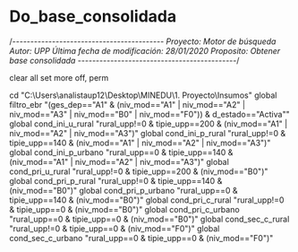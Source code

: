 # Do_base_consolidada
/*------------------------------------------
Proyecto: Motor de búsqueda
  Autor: UPP
  Última fecha de modificación: 28/01/2020
  Proposito: Obtener base consolidada
--------------------------------------------*/

clear all
set more off, perm

cd "C:\Users\analistaup12\Desktop\MINEDU\1. Proyecto\Insumos"
global filtro_ebr "(ges_dep=="A1" & (niv_mod=="A1" | niv_mod=="A2"  | niv_mod=="A3"  | niv_mod=="B0"  | niv_mod=="F0")) & d_estado=="Activa""
global cond_ini_u_rural "rural_upp!=0 & tipie_upp==200 & (niv_mod=="A1" | niv_mod=="A2"  | niv_mod=="A3")"
global cond_ini_p_rural "rural_upp!=0 & tipie_upp==140 & (niv_mod=="A1" | niv_mod=="A2"  | niv_mod=="A3")"
global cond_ini_p_urbano "rural_upp==0 & tipie_upp==140 & (niv_mod=="A1" | niv_mod=="A2"  | niv_mod=="A3")"
global cond_pri_u_rural "rural_upp!=0 & tipie_upp==200 & (niv_mod=="B0")"
global cond_pri_p_rural "rural_upp!=0 & tipie_upp==140 & (niv_mod=="B0")"
global cond_pri_p_urbano "rural_upp==0 & tipie_upp==140 & (niv_mod=="B0")"
global cond_pri_c_rural "rural_upp!=0 & tipie_upp==0 & (niv_mod=="B0")"
global cond_pri_c_urbano "rural_upp==0 & tipie_upp==0 & (niv_mod=="B0")"
global cond_sec_c_rural "rural_upp!=0 & tipie_upp==0 & (niv_mod=="F0")"
global cond_sec_c_urbano "rural_upp==0 & tipie_upp==0 & (niv_mod=="F0")"


